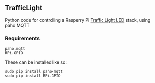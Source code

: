 ## TrafficLight

Python code for controlling a Rasperry Pi [Traffic Light LED](https://www.amazon.com/Pi-Traffic-Light-Raspberry-pack/dp/B00RIIGD30) stack, using paho MQTT

### Requirements

	paho.mqtt
	RPi.GPIO

These can be installed like so:

```
sudo pip install paho-mqtt
sudo pip install RPi.GPIO
```
